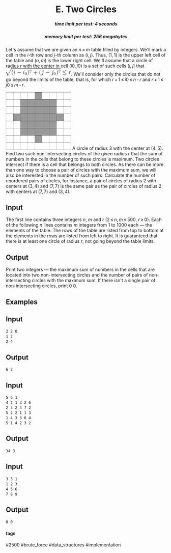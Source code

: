 <h1 style='text-align: center;'> E. Two Circles</h1>

<h5 style='text-align: center;'>time limit per test: 4 seconds</h5>
<h5 style='text-align: center;'>memory limit per test: 256 megabytes</h5>

Let's assume that we are given an *n* × *m* table filled by integers. We'll mark a cell in the *i*-th row and *j*-th column as (*i*, *j*). Thus, (1, 1) is the upper left cell of the table and (*n*, *m*) is the lower right cell. We'll assume that a circle of radius *r* with the center in cell (*i*0, *j*0) is a set of such cells (*i*, *j*) that ![](images/cc31a09fb096da664822c5fcf9cd3970b9c13e20.png). We'll consider only the circles that do not go beyond the limits of the table, that is, for which *r* + 1 ≤ *i*0 ≤ *n* - *r* and *r* + 1 ≤ *j*0 ≤ *m* - *r*. 

 ![](images/4a55d6e0ba8c3d7efb39f3b8d5a099f09f08fba2.png) A circle of radius 3 with the center at (4, 5). Find two such non-intersecting circles of the given radius *r* that the sum of numbers in the cells that belong to these circles is maximum. Two circles intersect if there is a cell that belongs to both circles. As there can be more than one way to choose a pair of circles with the maximum sum, we will also be interested in the number of such pairs. Calculate the number of unordered pairs of circles, for instance, a pair of circles of radius 2 with centers at (3, 4) and (7, 7) is the same pair as the pair of circles of radius 2 with centers at (7, 7) and (3, 4). 

## Input

The first line contains three integers *n*, *m* and *r* (2 ≤ *n*, *m* ≤ 500, *r* ≥ 0). Each of the following *n* lines contains *m* integers from 1 to 1000 each — the elements of the table. The rows of the table are listed from top to bottom at the elements in the rows are listed from left to right. It is guaranteed that there is at least one circle of radius *r*, not going beyond the table limits. 

## Output

Print two integers — the maximum sum of numbers in the cells that are located into two non-intersecting circles and the number of pairs of non-intersecting circles with the maximum sum. If there isn't a single pair of non-intersecting circles, print 0 0.

## Examples

## Input


```
2 2 0  
1 2  
2 4  

```
## Output


```
6 2  

```
## Input


```
5 6 1  
4 2 1 3 2 6  
2 3 2 4 7 2  
5 2 2 1 1 3  
1 4 3 3 6 4  
5 1 4 2 3 2  

```
## Output


```
34 3  

```
## Input


```
3 3 1  
1 2 3  
4 5 6  
7 8 9  

```
## Output


```
0 0  

```


#### tags 

#2500 #brute_force #data_structures #implementation 